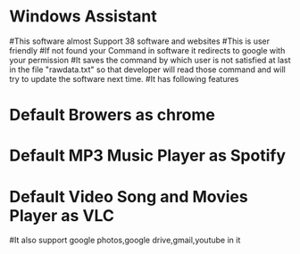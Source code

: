 # Windows Assistant

#This software almost Support 38 software and websites
#This is user friendly
#If not found your Command in software it redirects to google with your permission
#It saves the command by which user is not satisfied at last in the file "rawdata.txt" so that developer will read those command and will try to update the software next time.
#It has following features
#   Default Browers as chrome
#   Default MP3 Music Player as Spotify    
#   Default Video Song and Movies Player as VLC
#It also support google photos,google drive,gmail,youtube in it
